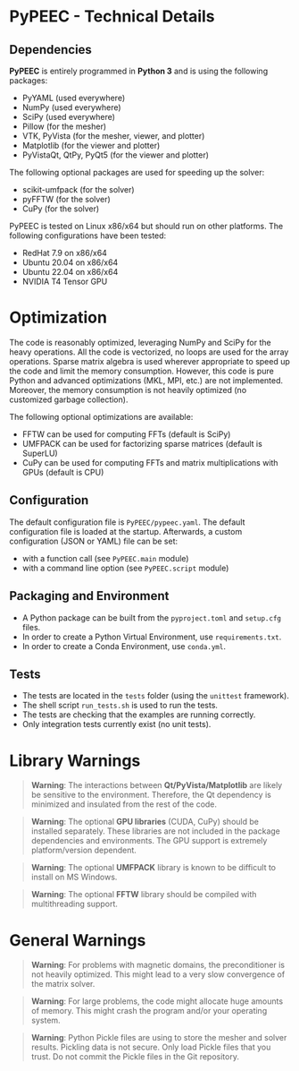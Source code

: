 # PyPEEC - Technical Details

## Dependencies

**PyPEEC** is entirely programmed in **Python 3** and is using the following packages:
* PyYAML (used everywhere)
* NumPy (used everywhere)
* SciPy (used everywhere)
* Pillow (for the mesher)
* VTK, PyVista (for the mesher, viewer, and plotter)
* Matplotlib (for the viewer and plotter)
* PyVistaQt, QtPy, PyQt5 (for the viewer and plotter)

The following optional packages are used for speeding up the solver:
* scikit-umfpack (for the solver)
* pyFFTW (for the solver)
* CuPy (for the solver)

PyPEEC is tested on Linux x86/x64 but should run on other platforms.
The following configurations have been tested:
* RedHat 7.9 on x86/x64
* Ubuntu 20.04 on x86/x64
* Ubuntu 22.04 on x86/x64
* NVIDIA T4 Tensor GPU

# Optimization

The code is reasonably optimized, leveraging NumPy and SciPy for the heavy operations.
All the code is vectorized, no loops are used for the array operations.
Sparse matrix algebra is used wherever appropriate to speed up the code and limit the memory consumption.
However, this code is pure Python and advanced optimizations (MKL, MPI, etc.) are not implemented.
Moreover, the memory consumption is not heavily optimized (no customized garbage collection).

The following optional optimizations are available:
* FFTW can be used for computing FFTs (default is SciPy)
* UMFPACK can be used for factorizing sparse matrices (default is SuperLU)
* CuPy can be used for computing FFTs and matrix multiplications with GPUs (default is CPU)

## Configuration

The default configuration file is `PyPEEC/pypeec.yaml`.
The default configuration file is loaded at the startup.
Afterwards, a custom configuration (JSON or YAML) file can be set:
* with a function call (see `PyPEEC.main` module)
* with a command line option (see `PyPEEC.script` module)

## Packaging and Environment

* A Python package can be built from the `pyproject.toml` and `setup.cfg` files.
* In order to create a Python Virtual Environment, use `requirements.txt`.
* In order to create a Conda Environment, use `conda.yml`.

## Tests

* The tests are located in the `tests` folder (using the `unittest` framework).
* The shell script `run_tests.sh` is used to run the tests.
* The tests are checking that the examples are running correctly.
* Only integration tests currently exist (no unit tests).

# Library Warnings

> **Warning**: The interactions between **Qt/PyVista/Matplotlib** are likely be sensitive to the environment.
> Therefore, the Qt dependency is minimized and insulated from the rest of the code.

> **Warning**: The optional **GPU libraries** (CUDA, CuPy) should be installed separately.
> These libraries are not included in the package dependencies and environments. 
> The GPU support is extremely platform/version dependent.

> **Warning**: The optional **UMFPACK** library is known to be difficult to install on MS Windows.

> **Warning**: The optional **FFTW** library should be compiled with multithreading support.

# General Warnings

> **Warning**: For problems with magnetic domains, the preconditioner is not heavily optimized.
> This might lead to a very slow convergence of the matrix solver.

> **Warning**: For large problems, the code might allocate huge amounts of memory.
> This might crash the program and/or your operating system.

> **Warning**: Python Pickle files are using to store the mesher and solver results.
> Pickling data is not secure. 
> Only load Pickle files that you trust.
> Do not commit the Pickle files in the Git repository.
